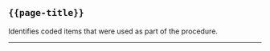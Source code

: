 ## <code>{{page-title}}</code>
	
Identifies coded items that were used as part of the procedure.


---

